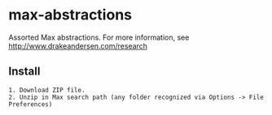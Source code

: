 # max-abstractions
Assorted Max abstractions. For more information, see http://www.drakeandersen.com/research

## Install
```
1. Download ZIP file.
2. Unzip in Max search path (any folder recognized via Options -> File Preferences)
```
